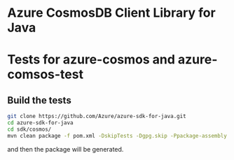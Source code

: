 # Azure CosmosDB Client Library for Java

# Tests for azure-cosmos and azure-comsos-test

## Build the tests

```bash
git clone https://github.com/Azure/azure-sdk-for-java.git
cd azure-sdk-for-java
cd sdk/cosmos/
mvn clean package -f pom.xml -DskipTests -Dgpg.skip -Ppackage-assembly
```

and then the package will be generated.
